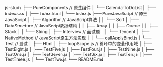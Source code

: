 js-study
├── PureComponents          // 原生组件
│   └── CalendarToDoList
│       ├── index.css
│       ├── index.html
│       └── index.js
├── PureJavaScript          // 原生JavaScript
│   ├── Algorithm           // JavaScript算法
│   │   └── Sort
│   ├── DataStructure       // JavaScript数据结构
│   │   ├── Array
│   │   ├── Queue
│   │   ├── Stack
│   │   └── String
│   ├── Interview           // 面试题
│   │   └── Tencent
│   ├── NativeMethod        // JavaScript原生方法实现
│   │   └── callApplyBind.js
│   └── Test                // 测试
│       ├── Html
│       ├── loopScope.js    // 循环中的变量作用域
│       ├── TestEight.js
│       ├── TestFive.js
│       ├── TestFour.js
│       ├── TestNine.js
│       ├── TestOne.js
│       ├── TestSeven.js
│       ├── TestSix.js
│       ├── TestTen.js
│       ├── TestThree.js
│       └── TestTwo.js
└── README.md
